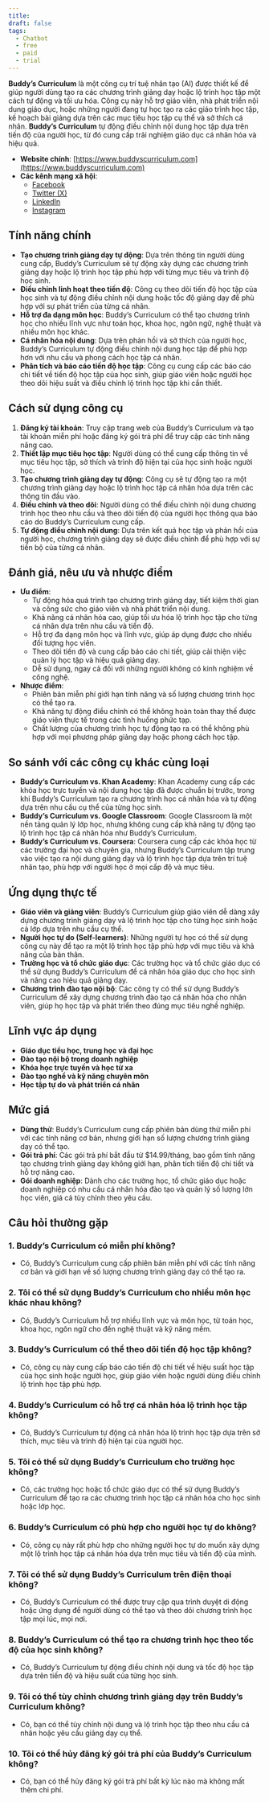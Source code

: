 ```yaml
---
title: 
draft: false
tags:
  - Chatbot
  - free
  - paid
  - trial
---
```

**Buddy’s Curriculum** là một công cụ trí tuệ nhân tạo (AI) được thiết kế để giúp người dùng tạo ra các chương trình giảng dạy hoặc lộ trình học tập một cách tự động và tối ưu hóa. Công cụ này hỗ trợ giáo viên, nhà phát triển nội dung giáo dục, hoặc những người đang tự học tạo ra các giáo trình học tập, kế hoạch bài giảng dựa trên các mục tiêu học tập cụ thể và sở thích cá nhân. **Buddy’s Curriculum** tự động điều chỉnh nội dung học tập dựa trên tiến độ của người học, từ đó cung cấp trải nghiệm giáo dục cá nhân hóa và hiệu quả.

- **Website chính**: [https://www.buddyscurriculum.com](https://www.buddyscurriculum.com)
- **Các kênh mạng xã hội**:
    - [Facebook](https://www.facebook.com/buddyscurriculum)
    - [Twitter (X)](https://www.twitter.com/buddyscurriculum)
    - [LinkedIn](https://www.linkedin.com/company/buddyscurriculum)
    - [Instagram](https://www.instagram.com/buddyscurriculum)

## Tính năng chính

- **Tạo chương trình giảng dạy tự động**: Dựa trên thông tin người dùng cung cấp, Buddy’s Curriculum sẽ tự động xây dựng các chương trình giảng dạy hoặc lộ trình học tập phù hợp với từng mục tiêu và trình độ học sinh.
- **Điều chỉnh linh hoạt theo tiến độ**: Công cụ theo dõi tiến độ học tập của học sinh và tự động điều chỉnh nội dung hoặc tốc độ giảng dạy để phù hợp với sự phát triển của từng cá nhân.
- **Hỗ trợ đa dạng môn học**: Buddy’s Curriculum có thể tạo chương trình học cho nhiều lĩnh vực như toán học, khoa học, ngôn ngữ, nghệ thuật và nhiều môn học khác.
- **Cá nhân hóa nội dung**: Dựa trên phản hồi và sở thích của người học, Buddy’s Curriculum tự động điều chỉnh nội dung học tập để phù hợp hơn với nhu cầu và phong cách học tập cá nhân.
- **Phân tích và báo cáo tiến độ học tập**: Công cụ cung cấp các báo cáo chi tiết về tiến độ học tập của học sinh, giúp giáo viên hoặc người học theo dõi hiệu suất và điều chỉnh lộ trình học tập khi cần thiết.

## Cách sử dụng công cụ

1. **Đăng ký tài khoản**: Truy cập trang web của Buddy’s Curriculum và tạo tài khoản miễn phí hoặc đăng ký gói trả phí để truy cập các tính năng nâng cao.
2. **Thiết lập mục tiêu học tập**: Người dùng có thể cung cấp thông tin về mục tiêu học tập, sở thích và trình độ hiện tại của học sinh hoặc người học.
3. **Tạo chương trình giảng dạy tự động**: Công cụ sẽ tự động tạo ra một chương trình giảng dạy hoặc lộ trình học tập cá nhân hóa dựa trên các thông tin đầu vào.
4. **Điều chỉnh và theo dõi**: Người dùng có thể điều chỉnh nội dung chương trình học theo nhu cầu và theo dõi tiến độ của người học thông qua báo cáo do Buddy’s Curriculum cung cấp.
5. **Tự động điều chỉnh nội dung**: Dựa trên kết quả học tập và phản hồi của người học, chương trình giảng dạy sẽ được điều chỉnh để phù hợp với sự tiến bộ của từng cá nhân.

## Đánh giá, nêu ưu và nhược điểm

- **Ưu điểm**:
    - Tự động hóa quá trình tạo chương trình giảng dạy, tiết kiệm thời gian và công sức cho giáo viên và nhà phát triển nội dung.
    - Khả năng cá nhân hóa cao, giúp tối ưu hóa lộ trình học tập cho từng cá nhân dựa trên nhu cầu và tiến độ.
    - Hỗ trợ đa dạng môn học và lĩnh vực, giúp áp dụng được cho nhiều đối tượng học viên.
    - Theo dõi tiến độ và cung cấp báo cáo chi tiết, giúp cải thiện việc quản lý học tập và hiệu quả giảng dạy.
    - Dễ sử dụng, ngay cả đối với những người không có kinh nghiệm về công nghệ.
- **Nhược điểm**:
    - Phiên bản miễn phí giới hạn tính năng và số lượng chương trình học có thể tạo ra.
    - Khả năng tự động điều chỉnh có thể không hoàn toàn thay thế được giáo viên thực tế trong các tình huống phức tạp.
    - Chất lượng của chương trình học tự động tạo ra có thể không phù hợp với mọi phương pháp giảng dạy hoặc phong cách học tập.

## So sánh với các công cụ khác cùng loại

- **Buddy’s Curriculum vs. Khan Academy**: Khan Academy cung cấp các khóa học trực tuyến và nội dung học tập đã được chuẩn bị trước, trong khi Buddy’s Curriculum tạo ra chương trình học cá nhân hóa và tự động dựa trên nhu cầu cụ thể của từng học sinh.
- **Buddy’s Curriculum vs. Google Classroom**: Google Classroom là một nền tảng quản lý lớp học, nhưng không cung cấp khả năng tự động tạo lộ trình học tập cá nhân hóa như Buddy’s Curriculum.
- **Buddy’s Curriculum vs. Coursera**: Coursera cung cấp các khóa học từ các trường đại học và chuyên gia, nhưng Buddy’s Curriculum tập trung vào việc tạo ra nội dung giảng dạy và lộ trình học tập dựa trên trí tuệ nhân tạo, phù hợp với người học ở mọi cấp độ và mục tiêu.

## Ứng dụng thực tế

- **Giáo viên và giảng viên**: Buddy’s Curriculum giúp giáo viên dễ dàng xây dựng chương trình giảng dạy và lộ trình học tập cho từng học sinh hoặc cả lớp dựa trên nhu cầu cụ thể.
- **Người học tự do (Self-learners)**: Những người tự học có thể sử dụng công cụ này để tạo ra một lộ trình học tập phù hợp với mục tiêu và khả năng của bản thân.
- **Trường học và tổ chức giáo dục**: Các trường học và tổ chức giáo dục có thể sử dụng Buddy’s Curriculum để cá nhân hóa giáo dục cho học sinh và nâng cao hiệu quả giảng dạy.
- **Chương trình đào tạo nội bộ**: Các công ty có thể sử dụng Buddy’s Curriculum để xây dựng chương trình đào tạo cá nhân hóa cho nhân viên, giúp họ học tập và phát triển theo đúng mục tiêu nghề nghiệp.

## Lĩnh vực áp dụng

- **Giáo dục tiểu học, trung học và đại học**
- **Đào tạo nội bộ trong doanh nghiệp**
- **Khóa học trực tuyến và học từ xa**
- **Đào tạo nghề và kỹ năng chuyên môn**
- **Học tập tự do và phát triển cá nhân**

## Mức giá

- **Dùng thử**: Buddy’s Curriculum cung cấp phiên bản dùng thử miễn phí với các tính năng cơ bản, nhưng giới hạn số lượng chương trình giảng dạy có thể tạo.
- **Gói trả phí**: Các gói trả phí bắt đầu từ $14.99/tháng, bao gồm tính năng tạo chương trình giảng dạy không giới hạn, phân tích tiến độ chi tiết và hỗ trợ nâng cao.
- **Gói doanh nghiệp**: Dành cho các trường học, tổ chức giáo dục hoặc doanh nghiệp có nhu cầu cá nhân hóa đào tạo và quản lý số lượng lớn học viên, giá cả tùy chỉnh theo yêu cầu.

## Câu hỏi thường gặp

### 1. **Buddy’s Curriculum có miễn phí không?**

- Có, Buddy’s Curriculum cung cấp phiên bản miễn phí với các tính năng cơ bản và giới hạn về số lượng chương trình giảng dạy có thể tạo ra.

### 2. **Tôi có thể sử dụng Buddy’s Curriculum cho nhiều môn học khác nhau không?**

- Có, Buddy’s Curriculum hỗ trợ nhiều lĩnh vực và môn học, từ toán học, khoa học, ngôn ngữ cho đến nghệ thuật và kỹ năng mềm.

### 3. **Buddy’s Curriculum có thể theo dõi tiến độ học tập không?**

- Có, công cụ này cung cấp báo cáo tiến độ chi tiết về hiệu suất học tập của học sinh hoặc người học, giúp giáo viên hoặc người dùng điều chỉnh lộ trình học tập phù hợp.

### 4. **Buddy’s Curriculum có hỗ trợ cá nhân hóa lộ trình học tập không?**

- Có, Buddy’s Curriculum tự động cá nhân hóa lộ trình học tập dựa trên sở thích, mục tiêu và trình độ hiện tại của người học.

### 5. **Tôi có thể sử dụng Buddy’s Curriculum cho trường học không?**

- Có, các trường học hoặc tổ chức giáo dục có thể sử dụng Buddy’s Curriculum để tạo ra các chương trình học tập cá nhân hóa cho học sinh hoặc lớp học.

### 6. **Buddy’s Curriculum có phù hợp cho người học tự do không?**

- Có, công cụ này rất phù hợp cho những người học tự do muốn xây dựng một lộ trình học tập cá nhân hóa dựa trên mục tiêu và tiến độ của mình.

### 7. **Tôi có thể sử dụng Buddy’s Curriculum trên điện thoại không?**

- Có, Buddy’s Curriculum có thể được truy cập qua trình duyệt di động hoặc ứng dụng để người dùng có thể tạo và theo dõi chương trình học tập mọi lúc, mọi nơi.

### 8. **Buddy’s Curriculum có thể tạo ra chương trình học theo tốc độ của học sinh không?**

- Có, Buddy’s Curriculum tự động điều chỉnh nội dung và tốc độ học tập dựa trên tiến độ và hiệu suất của từng học sinh.

### 9. **Tôi có thể tùy chỉnh chương trình giảng dạy trên Buddy’s Curriculum không?**

- Có, bạn có thể tùy chỉnh nội dung và lộ trình học tập theo nhu cầu cá nhân hoặc yêu cầu giảng dạy cụ thể.

### 10. **Tôi có thể hủy đăng ký gói trả phí của Buddy’s Curriculum không?**

- Có, bạn có thể hủy đăng ký gói trả phí bất kỳ lúc nào mà không mất thêm chi phí.